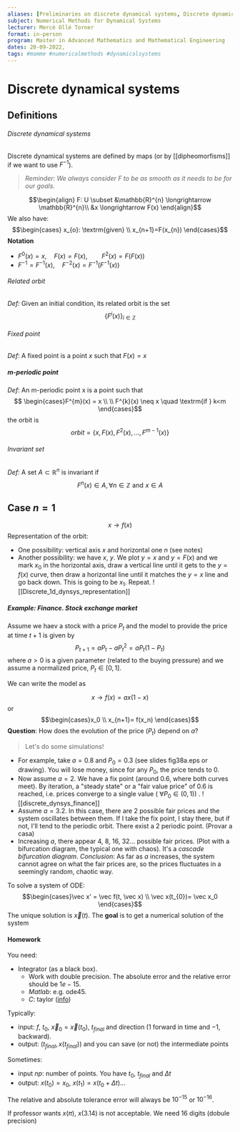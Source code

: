 ```yaml
---
aliases: [Preliminaries on discrete dynamical systems, Discrete dynamical systems]
subject: Numerical Methods for Dynamical Systems
lecturer: Mercè Ollé Torner
format: in-person
program: Master in Advanced Mathematics and Mathematical Engineering
dates: 20-09-2022,
tags: #mamme #numericalmethods #dynamicalsystems
---
```

# Discrete dynamical systems
## Definitions
###### Discrete dynamical systems
Discrete dynamical systems are defined by maps (or by [[dipheomorfisms]] if we want to use $F^{-1}$). 
 > *Reminder: We always consider $F$ to be as smooth as it needs to be for our goals.* 

$$\begin{align}
F: U \subset &\mathbb{R}^{n} \longrightarrow \mathbb{R}^{n}\\
&x \longrightarrow F(x)
\end{align}$$
We also have:
$$\begin{cases}
x_{o}: \textrm{given} \\
x_{n+1}=F(x_{n})
\end{cases}$$
**Notation**
- $F^{0}(x)=x, \quad F(x)=F(x), \qquad F^{2}(x)=F(F(x))$
- $F^{-1}=F^{-1}(x), \quad F^{-2}(x)=F^{-1}(F^{-1}(x))$

###### Related orbit
*Def:* Given an initial condition, its related orbit is the set
$$ \{F^i(x)\}_{i\in \mathbb{Z}}$$
###### Fixed point
*Def*: A fixed point is a point $x$ such that $F(x) = x$

##### m-periodic point
*Def*: An m-periodic point x is a point such that
$$ \begin{cases}F^{m}(x) = x \\ \\
F^{k}(x) \neq x \quad \textrm{if    } k<m
\end{cases}$$
the orbit is
$$orbit = \{x, F(x), F^2(x),\dots,F^{m-1}(x)\}$$

###### Invariant set
*Def*: A set $A \subset \mathbb{R}^n$ is invariant if 
$$ F^{n}(x) \in A, \, \forall n\in \mathbb{Z} \,\, \textrm{and} \,\, x\in A$$
## Case $n = 1$
$$ x \longrightarrow f(x)$$
Representation of the orbit:
- One possibility: vertical axis $x$ and horizontal one $n$ (see notes)
- Another possibility: we have $x$, $y$. We plot $y = x$ and $y = F(x)$ and we mark $x_0$ in the horizontal axis, draw a vertical line until it gets to the $y=f(x)$ curve, then draw a horizontal line until it matches the $y=x$ line and go back down. This is going to be $x_1$. Repeat.
![[Discrete_1d_dynsys_representation]]

##### Example: Finance. Stock exchange market
Assume we haev a stock with a price $P_{t}$ and the model to provide the price at time $t+1$ is given by $$P_{t+1}= a P_{t}- aP_{t}^{2} = a P_{t}(1- P_{t})$$ where $a > 0$ is a given parameter (related to the buying pressure) and we assume a normalized price, $P_{t}\in [0, 1]$.

We can write the model as

$$ x \longrightarrow f(x) = ax(1-x)$$
or $$\begin{cases}x_0 \\
x_{n+1}= f(x_n) \end{cases}$$
**Question**: How does the evolution of the price ($P_t$) depend on $a$?
> Let's do some simulations!
- For example, take $a=0.8$ and $P_{0}= 0.3$ (see slides fig38a.eps or drawing). You will lose money, since for any $P_0$, the price tends to 0.
- Now assume $a=2$. We have a fix point (around 0.6, where both curves meet). By iteration, a "steady state" or a "fair value price" of 0.6 is reached, i.e. prices converge to a single value ( $\forall P_{0} \in (0,1)$) .
![[discrete_dynsys_finance]]
- Assume $a = 3.2$. In this case, there are 2 possible fair prices and the system oscillates between them. If I take the fix point, I stay there, but if not, I'll tend to the periodic orbit. There exist a 2 periodic point. (Provar a casa)
- Increasing $a$, there appear 4, 8, 16, 32... possible fair prices. (Plot with a bifurcation diagram, the typical one with chaos). It's a *cascade bifurcation diagram*.
*Conclusion*: As far as $a$ increases, the system cannot agree on what the fair prices are, so the prices fluctuates in a seemingly random, chaotic way. 


To solve a system of ODE:
$$\begin{cases}\vec x' = \vec f(t, \vec x) \\
\vec x(t_{0})= \vec x_0 \end{cases}$$
The unique solution is $\vec x(t)$. The **goal** is to get a numerical solution of the system

#### Homework
You need:
- Integrator (as a black box).  
	- Work with double precision. The absolute error and the relative error should be $1e-15$.
	- *Matlab*: e.g. ode45.
	- *C*: taylor ([info](https://www.maia.ub.es/~angel/taylor/))

Typically:
- input: $f$, $t_0$, $\vec x_{0}=\vec x(t_0)$, $t_{final}$ and direction ($1$ forward in time and $-1$, backward).
- output: $(t_{final}, x(t_{final}))$ and you can save (or not) the intermediate points

Sometimes:
- input $np$: number of points. You have $t_0$, $t_{final}$ and $\Delta t$
- output: $x(t_{0}) = x_0$, $x(t_{1}) = x(t_{0}+\Delta t)$...

The relative and absolute tolerance error will always be $10^{-15}$ or $10^{-16}$.

If professor wants $x(\pi)$, $x(3.14)$ is not acceptable. We need 16 digits (dobule precision)